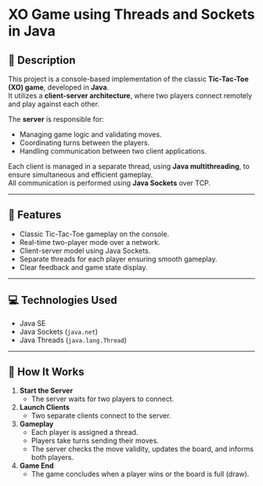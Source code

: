 # XO Game using Threads and Sockets in Java

## 📄 Description
This project is a console-based implementation of the classic **Tic-Tac-Toe (XO) game**, developed in **Java**.  
It utilizes a **client-server architecture**, where two players connect remotely and play against each other.

The **server** is responsible for:
- Managing game logic and validating moves.
- Coordinating turns between the players.
- Handling communication between two client applications.

Each client is managed in a separate thread, using **Java multithreading**, to ensure simultaneous and efficient gameplay.  
All communication is performed using **Java Sockets** over TCP.

---

## 🚀 Features
- Classic Tic-Tac-Toe gameplay on the console.
- Real-time two-player mode over a network.
- Client-server model using Java Sockets.
- Separate threads for each player ensuring smooth gameplay.
- Clear feedback and game state display.

---

## 💻 Technologies Used
- Java SE
- Java Sockets (`java.net`)
- Java Threads (`java.lang.Thread`)

---

## 🔧 How It Works
1. **Start the Server**
   - The server waits for two players to connect.
2. **Launch Clients**
   - Two separate clients connect to the server.
3. **Gameplay**
   - Each player is assigned a thread.
   - Players take turns sending their moves.
   - The server checks the move validity, updates the board, and informs both players.
4. **Game End**
   - The game concludes when a player wins or the board is full (draw).

